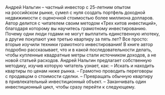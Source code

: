<!--2024-03-23 16:20:40-->
Андрей Нальгин – частный инвестор с 25-летним опытом на российском рынке, сумел с нуля создать портфель доходной недвижимости с оценочной стоимостью более миллиона долларов. Автор делится с читателем своим методом «Трех китов инвестиций», благодаря которому вы научитесь грамотному инвестированию.
Почему одни люди годами не могут выплатить единственную ипотеку, а другие покупают уже третью квартиру за пять лет? Все просто: вторые изучили техники грамотного инвестирования! В книге автор подробно рассказывает, что и в какой последовательности делать, чтобы купленные квадратные метры стали источником доходов, а не новой статьей расходов.
Андрей Нальгин предлагает собственную методику, изучив которую читатель узнает, как:
– Искать и находить квартиры по ценам ниже рынка.
– Грамотно проводить переговоры с продавцом о стоимости сделки.
– Превращать обычную квартиру в привлекательный инвестиционный объект.
– Заканчивать один инвестиционный цикл, чтобы сразу перейти к следующему.